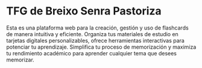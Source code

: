 # TFG de Breixo Senra Pastoriza
Esta es una plataforma web para la creación, gestión y uso de flashcards de manera intuitiva y eficiente. Organiza tus materiales de estudio en tarjetas digitales personalizables, ofrece herramientas interactivas para potenciar tu aprendizaje. Simplifica tu proceso de memorización y maximiza tu rendimiento académico para aprender cualquier tema que desees memorizar.
